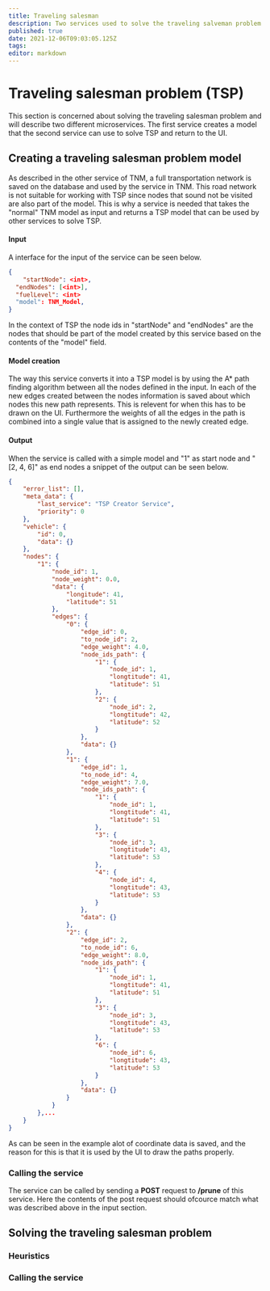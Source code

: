 ```yaml
---
title: Traveling salesman 
description: Two services used to solve the traveling salveman problem
published: true
date: 2021-12-06T09:03:05.125Z
tags: 
editor: markdown
---
```


# Traveling salesman problem (TSP)
This section is concerned about solving the traveling salesman problem and will describe two different microservices. The first service creates a model that the second service can use to solve TSP and return to the UI.

## Creating a traveling salesman problem model
As described in the other service of TNM, a full transportation network is saved on the database and used by the service in TNM. This road network is not suitable for working with TSP since nodes that sound not be visited are also part of the model. This is why a service is needed that takes the "normal" TNM model as input and returns a TSP model that can be used by other services to solve TSP.

#### Input
A interface for the input of the service can be seen below.

```json
{
	"startNode": <int>,
  "endNodes": [<int>],
  "fuelLevel": <int>
  "model": TNM_Model,
}
```
In the context of TSP the node ids in "startNode" and "endNodes" are the nodes that should be part of the model created by this service based on the contents of the "model" field.

#### Model creation
The way this service converts it into a TSP model is by using the A* path finding algorithm between all the nodes defined in the input. In each of the new edges created between the nodes information is saved about which nodes this new path represents. This is relevent for when this has to be drawn on the UI. Furthermore the weights of all the edges in the path is combined into a single value that is assigned to the newly created edge.

#### Output
When the service is called with a simple model and "1" as start node and "[2, 4, 6]" as end nodes a snippet of the output can be seen below.
```json
{
    "error_list": [],
    "meta_data": {
        "last_service": "TSP Creator Service",
        "priority": 0
    },
    "vehicle": {
        "id": 0,
        "data": {}
    },
    "nodes": {
        "1": {
            "node_id": 1,
            "node_weight": 0.0,
            "data": {
                "longitude": 41,
                "latitude": 51
            },
            "edges": {
                "0": {
                    "edge_id": 0,
                    "to_node_id": 2,
                    "edge_weight": 4.0,
                    "node_ids_path": {
                        "1": {
                            "node_id": 1,
                            "longtitude": 41,
                            "latitude": 51
                        },
                        "2": {
                            "node_id": 2,
                            "longtitude": 42,
                            "latitude": 52
                        }
                    },
                    "data": {}
                },
                "1": {
                    "edge_id": 1,
                    "to_node_id": 4,
                    "edge_weight": 7.0,
                    "node_ids_path": {
                        "1": {
                            "node_id": 1,
                            "longtitude": 41,
                            "latitude": 51
                        },
                        "3": {
                            "node_id": 3,
                            "longtitude": 43,
                            "latitude": 53
                        },
                        "4": {
                            "node_id": 4,
                            "longtitude": 43,
                            "latitude": 53
                        }
                    },
                    "data": {}
                },
                "2": {
                    "edge_id": 2,
                    "to_node_id": 6,
                    "edge_weight": 8.0,
                    "node_ids_path": {
                        "1": {
                            "node_id": 1,
                            "longtitude": 41,
                            "latitude": 51
                        },
                        "3": {
                            "node_id": 3,
                            "longtitude": 43,
                            "latitude": 53
                        },
                        "6": {
                            "node_id": 6,
                            "longtitude": 43,
                            "latitude": 53
                        }
                    },
                    "data": {}
                }
            }
        },...
    }
}
```
As can be seen in the example alot of coordinate data is saved, and the reason for this is that it is used by the UI to draw the paths properly.


### Calling the service
The service can be called by sending a **POST** request to **/prune** of this service. Here the contents of the post request should ofcource match what was described above in the input section.



## Solving the traveling salesman problem

### Heuristics

### Calling the service

